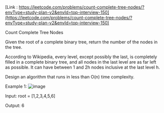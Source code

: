 [Link : https://leetcode.com/problems/count-complete-tree-nodes/?envType=study-plan-v2&envId=top-interview-150](https://leetcode.com/problems/count-complete-tree-nodes/?envType=study-plan-v2&envId=top-interview-150)

Count Complete Tree Nodes

Given the root of a complete binary tree, return the number of the nodes in the tree.

According to Wikipedia, every level, except possibly the last, is completely filled in a complete binary tree, and all nodes in the last level are as far left as possible. It can have between 1 and 2h nodes inclusive at the last level h.

Design an algorithm that runs in less than O(n) time complexity.

 

Example 1:
![image](https://github.com/Viv0508/100-days-of-code/assets/95094911/c979bfeb-3bcb-49c5-be71-1f8ff5914059)


Input: root = [1,2,3,4,5,6]

Output: 6

